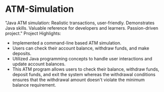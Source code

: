 # ATM-Simulation
"Java ATM simulation: Realistic transactions, user-friendly. Demonstrates Java skills. Valuable reference for developers and learners. Passion-driven project."
Project Highlights:
- Implemented a command-line based ATM simulation.
- Users can check their account balance, withdraw funds, and make deposits.
- Utilized Java programming concepts to handle user interactions and update account balances.
- This ATM program allows users to check their balance, withdraw funds, deposit funds, and exit the system whereas the withdrawal conditions  ensures that the withdrawal amount doesn't violate the minimum balance requirement.
